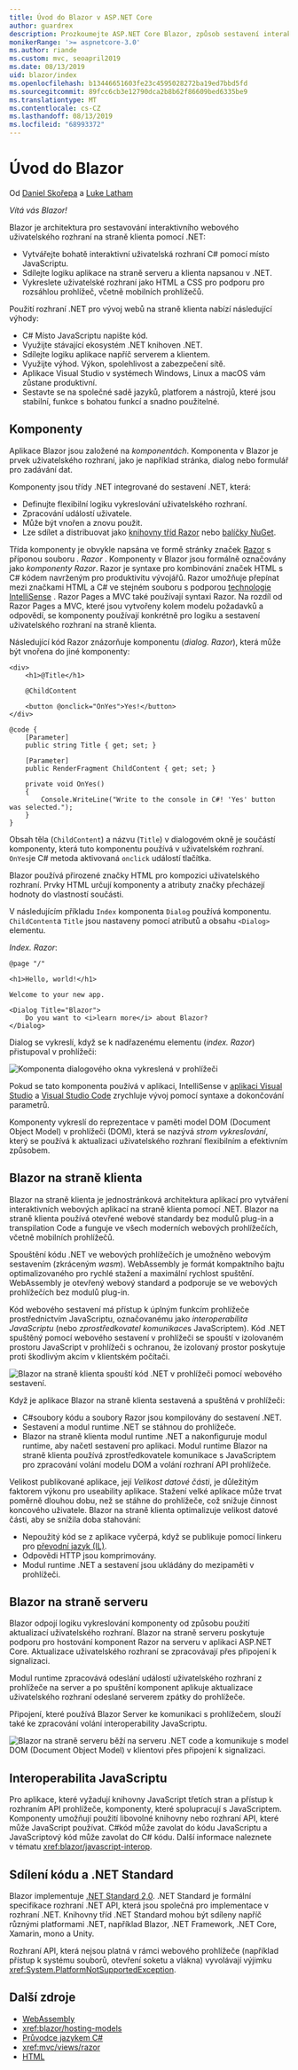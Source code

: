 ```yaml
---
title: Úvod do Blazor v ASP.NET Core
author: guardrex
description: Prozkoumejte ASP.NET Core Blazor, způsob sestavení interaktivního webového uživatelského rozhraní na straně klienta pomocí .NET v aplikaci ASP.NET Core.
monikerRange: '>= aspnetcore-3.0'
ms.author: riande
ms.custom: mvc, seoapril2019
ms.date: 08/13/2019
uid: blazor/index
ms.openlocfilehash: b13446651603fe23c4595028272ba19ed7bbd5fd
ms.sourcegitcommit: 89fcc6cb3e12790dca2b8b62f86609bed6335be9
ms.translationtype: MT
ms.contentlocale: cs-CZ
ms.lasthandoff: 08/13/2019
ms.locfileid: "68993372"
---
```

# <a name="introduction-to-blazor"></a>Úvod do Blazor

Od [Daniel Skořepa](https://github.com/danroth27) a [Luke Latham](https://github.com/guardrex)

*Vítá vás Blazor!*

Blazor je architektura pro sestavování interaktivního webového uživatelského rozhraní na straně klienta pomocí .NET:

* Vytvářejte bohatě interaktivní uživatelská rozhraní C# pomocí místo JavaScriptu.
* Sdílejte logiku aplikace na straně serveru a klienta napsanou v .NET.
* Vykreslete uživatelské rozhraní jako HTML a CSS pro podporu pro rozsáhlou prohlížeč, včetně mobilních prohlížečů.

Použití rozhraní .NET pro vývoj webů na straně klienta nabízí následující výhody:

* C# Místo JavaScriptu napište kód.
* Využijte stávající ekosystém .NET knihoven .NET.
* Sdílejte logiku aplikace napříč serverem a klientem.
* Využijte výhod. Výkon, spolehlivost a zabezpečení sítě.
* Aplikace Visual Studio v systémech Windows, Linux a macOS vám zůstane produktivní.
* Sestavte se na společné sadě jazyků, platforem a nástrojů, které jsou stabilní, funkce s bohatou funkcí a snadno použitelné.

## <a name="components"></a>Komponenty

Aplikace Blazor jsou založené na *komponentách*. Komponenta v Blazor je prvek uživatelského rozhraní, jako je například stránka, dialog nebo formulář pro zadávání dat.

Komponenty jsou třídy .NET integrované do sestavení .NET, která:

* Definujte flexibilní logiku vykreslování uživatelského rozhraní.
* Zpracování událostí uživatele.
* Může být vnořen a znovu použit.
* Lze sdílet a distribuovat jako [knihovny tříd Razor](xref:razor-pages/ui-class) nebo [balíčky NuGet](/nuget/what-is-nuget).

Třída komponenty je obvykle napsána ve formě stránky značek [Razor](xref:mvc/views/razor) s příponou souboru *. Razor* . Komponenty v Blazor jsou formálně označovány jako *komponenty Razor*. Razor je syntaxe pro kombinování značek HTML s C# kódem navrženým pro produktivitu vývojářů. Razor umožňuje přepínat mezi značkami HTML a C# ve stejném souboru s podporou [technologie IntelliSense](/visualstudio/ide/using-intellisense) . Razor Pages a MVC také používají syntaxi Razor. Na rozdíl od Razor Pages a MVC, které jsou vytvořeny kolem modelu požadavků a odpovědí, se komponenty používají konkrétně pro logiku a sestavení uživatelského rozhraní na straně klienta.

Následující kód Razor znázorňuje komponentu (*dialog. Razor*), která může být vnořena do jiné komponenty:

```cshtml
<div>
    <h1>@Title</h1>

    @ChildContent

    <button @onclick="OnYes">Yes!</button>
</div>

@code {
    [Parameter]
    public string Title { get; set; }

    [Parameter]
    public RenderFragment ChildContent { get; set; }

    private void OnYes()
    {
        Console.WriteLine("Write to the console in C#! 'Yes' button was selected.");
    }
}
```

Obsah těla (`ChildContent`) a názvu (`Title`) v dialogovém okně je součástí komponenty, která tuto komponentu používá v uživatelském rozhraní. `OnYes`je C# metoda aktivovaná `onclick` událostí tlačítka.

Blazor používá přirozené značky HTML pro kompozici uživatelského rozhraní. Prvky HTML určují komponenty a atributy značky přecházejí hodnoty do vlastností součásti.

V následujícím příkladu `Index` komponenta `Dialog` používá komponentu. `ChildContent`a `Title` jsou nastaveny pomocí atributů a obsahu `<Dialog>` elementu.

*Index. Razor*:

```cshtml
@page "/"

<h1>Hello, world!</h1>

Welcome to your new app.

<Dialog Title="Blazor">
    Do you want to <i>learn more</i> about Blazor?
</Dialog>
```

Dialog se vykreslí, když se k nadřazenému elementu (*index. Razor*) přistupoval v prohlížeči:

![Komponenta dialogového okna vykreslená v prohlížeči](index/_static/dialog.png)

Pokud se tato komponenta používá v aplikaci, IntelliSense v [aplikaci Visual Studio](/visualstudio/ide/using-intellisense) a [Visual Studio Code](https://code.visualstudio.com/docs/editor/intellisense) zrychluje vývoj pomocí syntaxe a dokončování parametrů.

Komponenty vykreslí do reprezentace v paměti model DOM (Document Object Model) v prohlížeči (DOM), která se nazývá *strom vykreslování*, který se používá k aktualizaci uživatelského rozhraní flexibilním a efektivním způsobem.

## <a name="blazor-client-side"></a>Blazor na straně klienta

Blazor na straně klienta je jednostránková architektura aplikací pro vytváření interaktivních webových aplikací na straně klienta pomocí .NET. Blazor na straně klienta používá otevřené webové standardy bez modulů plug-in a transpilation Code a funguje ve všech moderních webových prohlížečích, včetně mobilních prohlížečů.

Spouštění kódu .NET ve webových prohlížečích je umožněno [](https://webassembly.org) webovým sestavením (zkráceným *wasm*). WebAssembly je formát kompaktního bajtu optimalizovaného pro rychlé stažení a maximální rychlost spuštění. WebAssembly je otevřený webový standard a podporuje se ve webových prohlížečích bez modulů plug-in.

Kód webového sestavení má přístup k úplným funkcím prohlížeče prostřednictvím JavaScriptu, označovanému jako *interoperabilita JavaScriptu* (nebo *zprostředkovatel komunikace*s JavaScriptem). Kód .NET spuštěný pomocí webového sestavení v prohlížeči se spouští v izolovaném prostoru JavaScript v prohlížeči s ochranou, že izolovaný prostor poskytuje proti škodlivým akcím v klientském počítači.

![Blazor na straně klienta spouští kód .NET v prohlížeči pomocí webového sestavení.](index/_static/blazor-client-side.png)

Když je aplikace Blazor na straně klienta sestavená a spuštěná v prohlížeči:

* C#soubory kódu a soubory Razor jsou kompilovány do sestavení .NET.
* Sestavení a modul runtime .NET se stáhnou do prohlížeče.
* Blazor na straně klienta modul runtime .NET a nakonfiguruje modul runtime, aby načetl sestavení pro aplikaci. Modul runtime Blazor na straně klienta používá zprostředkovatele komunikace s JavaScriptem pro zpracování volání modelu DOM a volání rozhraní API prohlížeče.

Velikost publikované aplikace, její *Velikost datové části*, je důležitým faktorem výkonu pro useability aplikace. Stažení velké aplikace může trvat poměrně dlouhou dobu, než se stáhne do prohlížeče, což snižuje činnost koncového uživatele. Blazor na straně klienta optimalizuje velikost datové části, aby se snížila doba stahování:

* Nepoužitý kód se z aplikace vyčerpá, když se publikuje pomocí linkeru pro [převodní jazyk (IL)](xref:host-and-deploy/blazor/configure-linker).
* Odpovědi HTTP jsou komprimovány.
* Modul runtime .NET a sestavení jsou ukládány do mezipaměti v prohlížeči.

## <a name="blazor-server-side"></a>Blazor na straně serveru

Blazor odpojí logiku vykreslování komponenty od způsobu použití aktualizací uživatelského rozhraní. Blazor na straně serveru poskytuje podporu pro hostování komponent Razor na serveru v aplikaci ASP.NET Core. Aktualizace uživatelského rozhraní se zpracovávají přes [](xref:signalr/introduction) připojení k signalizaci.

Modul runtime zpracovává odeslání událostí uživatelského rozhraní z prohlížeče na server a po spuštění komponent aplikuje aktualizace uživatelského rozhraní odeslané serverem zpátky do prohlížeče.

Připojení, které používá Blazor Server ke komunikaci s prohlížečem, slouží také ke zpracování volání interoperability JavaScriptu.

![Blazor na straně serveru běží na serveru .NET code a komunikuje s model DOM (Document Object Model) v klientovi přes připojení k signalizaci.](index/_static/blazor-server-side.png)

## <a name="javascript-interop"></a>Interoperabilita JavaScriptu

Pro aplikace, které vyžadují knihovny JavaScript třetích stran a přístup k rozhraním API prohlížeče, komponenty, které spolupracují s JavaScriptem. Komponenty umožňují použití libovolné knihovny nebo rozhraní API, které může JavaScript používat. C#kód může zavolat do kódu JavaScriptu a JavaScriptový kód může zavolat do C# kódu. Další informace naleznete v tématu <xref:blazor/javascript-interop>.

## <a name="code-sharing-and-net-standard"></a>Sdílení kódu a .NET Standard

Blazor implementuje [.NET Standard 2,0](/dotnet/standard/net-standard). .NET Standard je formální specifikace rozhraní .NET API, která jsou společná pro implementace v rozhraní .NET. Knihovny tříd .NET Standard mohou být sdíleny napříč různými platformami .NET, například Blazor, .NET Framework, .NET Core, Xamarin, mono a Unity.

Rozhraní API, která nejsou platná v rámci webového prohlížeče (například přístup k systému souborů, otevření soketu a vlákna) vyvolávají výjimku <xref:System.PlatformNotSupportedException>.

## <a name="additional-resources"></a>Další zdroje

* [WebAssembly](https://webassembly.org/)
* <xref:blazor/hosting-models>
* [Průvodce jazykem C#](/dotnet/csharp/)
* <xref:mvc/views/razor>
* [HTML](https://www.w3.org/html/)
